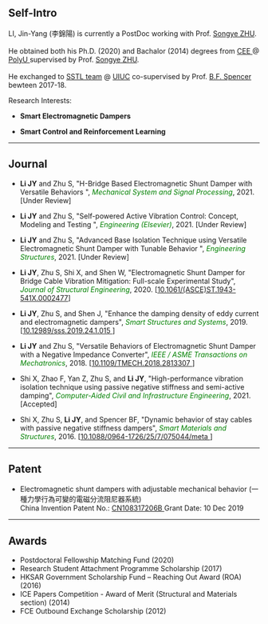 ## Self-Intro

LI, Jin-Yang (李錦陽) is currently a PostDoc working with Prof. <a href="https://songyezhu.wixsite.com/mysite">Songye ZHU</a>.
<br><br>
He obtained both his Ph.D. (2020) and Bachalor (2014) degrees from <a href="https://www.polyu.edu.hk/en/cee/"> CEE </a> @ <a href="https://polyu.edu.hk/"> PolyU </a> supervised by Prof. <a href="https://songyezhu.wixsite.com/mysite">Songye ZHU</a>.
<br><br>
He exchanged to <a href="http://sstl.cee.illinois.edu/li_jinyang/"> SSTL team</a> @ <a href="https://illinois.edu/"> UIUC</a> co-supervised by Prof. <a href="https://cee.illinois.edu/directory/profile/bfs">B.F. Spencer</a> bewteen 2017-18.

Research Interests: <br>
- **Smart Electromagnetic Dampers** <br>

- **Smart Control and Reinforcement Learning** <br>

---

## Journal
* **Li JY** and Zhu S, "H-Bridge Based Electromagnetic Shunt Damper with Versatile Behaviors ",<span style="color:green"> *Mechanical System and Signal Processing*</span>, 2021. [Under Review]
* **Li JY** and Zhu S, "Self-powered Active Vibration Control: Concept, Modeling and Testing ",<span style="color:green"> *Engineering (Elsevier)*</span>, 2021. [Under Review]
* **Li JY** and Zhu S, "Advanced Base Isolation Technique using Versatile Electromagnetic Shunt Damper with Tunable Behavior ",<span style="color:green"> *Engineering Structures*</span>, 2021. [Under Review]

* **Li JY**, Zhu S, Shi X, and Shen W, "Electromagnetic Shunt Damper for Bridge Cable Vibration Mitigation: Full-scale Experimental Study",<span style="color:green"> *Journal of Structural Engineering*</span>, 2020. [<a href="https://ascelibrary.org/doi/full/10.1061/%28ASCE%29ST.1943-541X.0002477">10.1061/(ASCE)ST.1943-541X.0002477</a>]
* **Li JY**, Zhu S, and Shen J, "Enhance the damping density of eddy current and electromagnetic dampers",<span style="color:green"> *Smart Structures and Systems*</span>, 2019. [<a href="https://doi.org/10.12989/sss.2019.24.1.015">10.12989/sss.2019.24.1.015 </a>]
* **Li JY** and Zhu S, "Versatile Behaviors of Electromagnetic Shunt Damper with a Negative Impedance Converter",<span style="color:green"> *IEEE / ASME Transactions on Mechatronics*</span>, 2018. [<a href="https://ieeexplore.ieee.org/document/8309311">10.1109/TMECH.2018.2813307 </a>]
* Shi X, Zhao F, Yan Z, Zhu S, and **Li JY**, "High-performance vibration isolation technique using passive negative stiffness and semi-active damping",<span style="color:green"> *Computer-Aided Civil and Infrastructure Engineering*</span>, 2021. [Accepted]
* Shi X, Zhu S, **Li JY**, and Spencer BF, "Dynamic behavior of stay cables with passive negative stiffness dampers",<span style="color:green"> *Smart Materials and Structures*</span>, 2016. [<a href="https://iopscience.iop.org/article/10.1088/0964-1726/25/7/075044/meta">10.1088/0964-1726/25/7/075044/meta </a>]

---

## Patent
* Electromagnetic shunt dampers with adjustable mechanical behavior (一種力學行為可變的電磁分流阻尼器系統)<br>
China Invention Patent No.: <a href="https://patents.google.com/patent/CN108317206B">CN108317206B </a>  Grant Date: 10 Dec 2019

---
## Awards
* Postdoctoral Fellowship Matching Fund (2020)	
* Research Student Attachment Programme Scholarship (2017)	
* HKSAR Government Scholarship Fund – Reaching Out Award (ROA) (2016)
* ICE Papers Competition - Award of Merit (Structural and Materials section) (2014)
* FCE Outbound Exchange Scholarship (2012)


